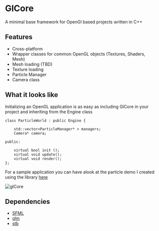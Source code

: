 # GlCore
A minimal base framework for OpenGl based projects written in C++

## Features
* Cross-platform
* Wrapper classes for common OpenGL objects (Textures, Shaders, Mesh)
* Mesh loading (TBD)
* Texture loading
* Particle Manager
* Camera class

## What it looks like
Initializing an OpenGL application is as easy as including GlCore in your project and inheriting from the Engine class

```
class ParticleWorld : public Engine {

    std::vector<ParticleManager* > managers;
	Camera* camera;

public:

    virtual bool init ();
    virtual void update();
    virtual void render();
};
```

For a sample application you can have alook at the particle demo I created using the library [here](https://github.com/pulkitjuneja/OpenGL-Particles)

![glCore](https://github.com/pulkitjuneja/GlCore)

## Dependencies
* [SFML](https://github.com/SFML/SFML) 
* [glm](https://github.com/g-truc/glm) 
* [stb](https://github.com/nothings/stb) 


